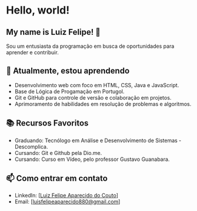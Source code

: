 # Hello, world!
## My name is Luiz Felipe! 👋

Sou um entusiasta da programação em busca de oportunidades para aprender e contribuir.

## 🌱 Atualmente, estou aprendendo

- Desenvolvimento web com foco em HTML, CSS, Java e JavaScript.
- Base de Lógica de Progamação em Portugol.
- Git e GitHub para controle de versão e colaboração em projetos.
- Aprimoramento de habilidades em resolução de problemas e algoritmos.

## 📚 Recursos Favoritos
- Graduando: Tecnólogo em Análise e Desenvolvimento de Sistemas - Descomplica.
- Cursando: Git e Github pela Dio.me.
- Cursando: Curso em Vídeo, pelo professor Gustavo Guanabara.

## 📫 Como entrar em contato

- LinkedIn: [[Luiz Felipe Aparecido do Couto](https://www.linkedin.com/in/luiz-felipe-aparecido-do-couto-12080315a/)]
- Email: [luisfelipeaparecido880@gmail.com]
